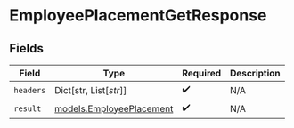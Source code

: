 # EmployeePlacementGetResponse


## Fields

| Field                                                      | Type                                                       | Required                                                   | Description                                                |
| ---------------------------------------------------------- | ---------------------------------------------------------- | ---------------------------------------------------------- | ---------------------------------------------------------- |
| `headers`                                                  | Dict[str, List[*str*]]                                     | :heavy_check_mark:                                         | N/A                                                        |
| `result`                                                   | [models.EmployeePlacement](../models/employeeplacement.md) | :heavy_check_mark:                                         | N/A                                                        |
